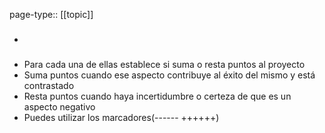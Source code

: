 page-type:: [[topic]]
- ### 
- Para cada una de ellas establece si suma o resta puntos al proyecto
- Suma puntos cuando ese aspecto contribuye al éxito del mismo y está contrastado
- Resta puntos cuando haya incertidumbre o certeza de que es un aspecto negativo
- Puedes utilizar los marcadores(------ ++++++) 

